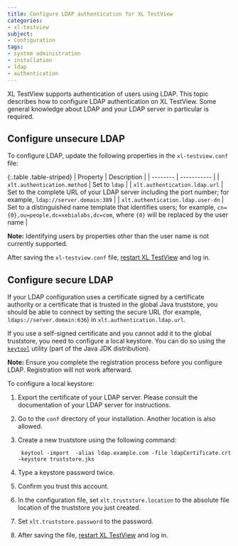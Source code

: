 ```yaml
---
title: Configure LDAP authentication for XL TestView
categories:
- xl-testview
subject:
- Configuration
tags:
- system administration
- installation
- ldap
- authentication
---
```


XL TestView supports authentication of users using LDAP. This topic describes how to configure LDAP authentication on XL TestView. Some general knowledge about LDAP and your LDAP server in particular is required.

## Configure unsecure LDAP

To configure LDAP, update the following properties in the `xl-testview.conf` file:

{:.table .table-striped}
| Property | Description |
| -------- | ----------- |
| `xlt.authentication.method` | Set to `ldap` |
| `xlt.authentication.ldap.url` | Set to the complete URL of your LDAP server including the port number; for example, `ldap://server.domain:389` |
| `xlt.authentication.ldap.user-dn` | Set to a distinguished name template that identifies users; for example, `cn={0},ou=people,dc=xebialabs,dc=com`, where `{0}` will be replaced by the user name |

**Note:** Identifying users by properties other than the user name is not currently supported.

After saving the `xl-testview.conf` file, [restart XL TestView](/xl-testview/how-to/start.html) and log in.

## Configure secure LDAP

If your LDAP configuration uses a certificate signed by a certificate authority or a certificate that is trusted in the global Java truststore, you should be able to connect by setting the secure URL (for example, `ldaps://server.domain:636`) in `xlt.authentication.ldap.url`.

If you use a self-signed certificate and you cannot add it to the global truststore, you need to configure a local keystore. You can do so using the [`keytool`](http://docs.oracle.com/javase/7/docs/technotes/tools/windows/keytool.html) utility (part of the Java JDK distribution).

**Note:** Ensure you complete the registration process before you configure LDAP. Registration will not work afterward.

To configure a local keystore:

1. Export the certificate of your LDAP server. Please consult the documentation of your LDAP server for instructions.
2. Go to the `conf` directory of your installation. Another location is also allowed.
3. Create a new truststore using the following command:

        keytool -import  -alias ldap.example.com -file ldapCertificate.crt -keystore truststore.jks

4. Type a keystore password twice.
5. Confirm you trust this account.
6. In the configuration file, set `xlt.truststore.location` to the absolute file location of the truststore you just created.
7. Set `xlt.truststore.password` to the password.
8. After saving the file, [restart XL TestView](/xl-testview/how-to/start.html) and log in.
